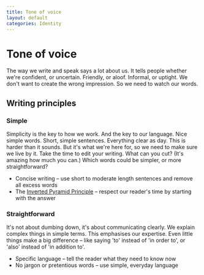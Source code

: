 ```yaml
---
title: Tone of voice
layout: default
categories: Identity
---
```


# Tone of voice

The way we write and speak says a lot about us. It tells people whether we're confident, or uncertain. Friendly, or aloof. Informal, or uptight. We don't want to create the wrong impression. So we need to watch our words.

## Writing principles

### Simple

Simplicity is the key to how we work. And the key to our language. Nice simple words. Short, simple sentences. Everything clear as day. This is harder than it sounds. But it's what we're here for, so we need to make sure we live by it. Take the time to edit your writing. What can you cut? (It's amazing how much you can.) Which words could be simpler, or more straightforward?

- Concise writing – use short to moderate length sentences and remove all excess words
- The [Inverted Pyramid Principle](https://www.nngroup.com/articles/inverted-pyramids-in-cyberspace/) – respect our reader's time by starting with the answer

### Straightforward

It's not about dumbing down, it's about communicating clearly. We explain complex things in simple terms. This emphasises our expertise. Even little things make a big difference – like saying 'to' instead of 'in order to', or 'also' instead of 'in addition to'.

- Specific language – tell the reader what they need to know now
- No jargon or pretentious words – use simple, everyday language

### Friendly

We speak in a normal, non-corporate voice – the voice of a friend. So we say 'you' (not 'customers') and 'we' (not 'the council'). We use contractions like 'you're' and 'we'll'. We start sentences with 'And' (gasp). And we're fun. We throw in the odd quip, or aside. (Like 'Your account balance is looking healthy. Hooray!') People should enjoy hearing from us and talking to us.

- Down-to-earth – use personal words and contractions
- Be yourself – use a conversational tone, don't be a Council robot

### Positive

We don't grumble about what's wrong. We just do what's right. People are canny enough to make their own comparisons.

- Eternal optimism – focus on the positive
- Proactive, not passive – use the active voice
- Strong verbs – convey action and limit use of modifiers and suffixes

### Open

We tell people the truth. And we don't try to hide things. So our language should be open and clear: no weasel words, no confusing jargon or management speak. Try to avoid having to add asterisks and footnotes. Always look to translate technical stuff into everyday language. And if we have to use a technical term, make the effort to explain it.

- Explicit references – make it clear who or what we're talking about
- Data – write from an informed, knowledgeable viewpoint

## Do this, not this
- it's not it is
- we're not we are
- you've not you have
- we not I
- live not reside
- member not customer
- usual not expected
- sort it out not resolve
- device / something in your home not appliance
- to not in order to
- because not due to
- we'll not we reserve the right to
- we'll send you not you will receive
- because not owing to
- my bill's too high not my bill is higher than expected
- affordable not cheap

Our Content Strategy will be coming soon. If you have any questions about creating content for the Council, please get in touch.

Email: [Corporate.Comms@rotherham.gov.uk](mailto:Corporate.Comms@rotherham.gov.uk?subject=Styleguide%20enquiry)

[Back to homepage](/styleguide/)
